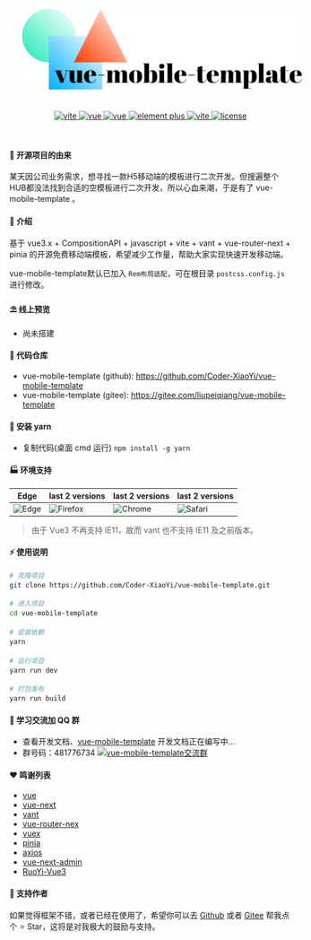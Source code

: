 <div align="center">
	<img src="./public/logo.png" style="margin: 20px;">
	<p align="center">
        <a href="https://vitejs.dev/" target="_blank">
            <img src="https://img.shields.io/badge/vite-%3E2.0.0-yellow" alt="vite">
		</a>
	    <a href="https://v3.vuejs.org/" target="_blank">
	        <img src="https://img.shields.io/badge/vue.js-3.x-green" alt="vue">
	    </a>
	    <a href="https://router.vuejs.org/" target="_blank">
	        <img src="https://img.shields.io/badge/vue--router-4.x-green" alt="vue">
	    </a>
	    <a href="https://vant-contrib.gitee.io/vant/" target="_blank">
	        <img src="https://img.shields.io/badge/vant-%3E3.0.0-blue" alt="element plus">
	    </a>
		<a href="https://pinia.vuejs.org/" target="_blank">
		    <img src="https://img.shields.io/badge/pinia-%3E2.0.13-yellow" alt="vite">
		</a>
		<a href="" target="_blank">
		    <img src="https://img.shields.io/badge/license-MIT-success" alt="license">
		</a>
	</p>
	<p>&nbsp;</p>
</div>

#### 📅 开源项目的由来

某天因公司业务需求，想寻找一款H5移动端的模板进行二次开发。但搜遍整个HUB都没法找到合适的空模板进行二次开发，所以心血来潮，于是有了 vue-mobile-template 。

#### 🌈 介绍

基于 vue3.x + CompositionAPI + javascript + vite + vant + vue-router-next + pinia 的开源免费移动端模板，希望减少工作量，帮助大家实现快速开发移动端。

vue-mobile-template默认已加入 `Rem布局适配`，可在根目录 `postcss.config.js` 进行修改。

#### ⛱️ 线上预览

- 尚未搭建

#### 💒 代码仓库

- vue-mobile-template (github):  <a href="https://github.com/Coder-XiaoYi/vue-mobile-template" target="_blank">https://github.com/Coder-XiaoYi/vue-mobile-template</a>
- vue-mobile-template (gitee):  <a href="https://gitee.com/liupeiqiang/vue-mobile-template" target="_blank">https://gitee.com/liupeiqiang/vue-mobile-template</a>

#### 🚧 安装 yarn

- 复制代码(桌面 cmd 运行) `npm install -g yarn`

#### 🏭 环境支持

| Edge                                                                     | last 2 versions                                                                   | last 2 versions                                                                | last 2 versions                                                                |
| ------------------------------------------------------------------------ | --------------------------------------------------------------------------------- | ------------------------------------------------------------------------------ | ------------------------------------------------------------------------------ |
| ![Edge](https://cdn.jsdelivr.net/npm/@browser-logos/edge/edge_32x32.png) | ![Firefox](https://cdn.jsdelivr.net/npm/@browser-logos/firefox/firefox_32x32.png) | ![Chrome](https://cdn.jsdelivr.net/npm/@browser-logos/chrome/chrome_32x32.png) | ![Safari](https://cdn.jsdelivr.net/npm/@browser-logos/safari/safari_32x32.png) |

> 由于 Vue3 不再支持 IE11，故而 vant 也不支持 IE11 及之前版本。

#### ⚡ 使用说明

```bash
# 克隆项目
git clone https://github.com/Coder-XiaoYi/vue-mobile-template.git

# 进入项目
cd vue-mobile-template

# 安装依赖
yarn

# 运行项目
yarn run dev

# 打包发布
yarn run build
```

#### 💯 学习交流加 QQ 群

- 查看开发文档、<a href="" target="_blank">vue-mobile-template</a> 开发文档正在编写中...
- 群号码：481776734 <a target="_blank" href="https://qm.qq.com/cgi-bin/qm/qr?k=eebbYNv7y-uKMpklAvgGlZpF0xI8zYhp&jump_from=webapi"><img border="0" src="//pub.idqqimg.com/wpa/images/group.png" alt="vue-mobile-template交流群" title="vue-mobile-template交流群"></a>

#### ❤️ 鸣谢列表

- <a href="https://github.com/vuejs/vue" target="_blank">vue</a>
- <a href="https://github.com/vuejs/vue-next" target="_blank">vue-next</a>
- <a href="https://github.com/youzan/vant" target="_blank">vant</a>
- <a href="https://github.com/vuejs/vue-router-next" target="_blank">vue-router-nex</a>
- <a href="https://github.com/vuejs/vuex" target="_blank">vuex</a>
- <a href="https://github.com/vuejs/pinia" target="_blank">pinia</a>
- <a href="https://github.com/axios/axios" target="_blank">axios</a>
- <a href="https://github.com/lyt-Top/vue-next-admin" target="_blank">vue-next-admin</a>
- <a href="https://github.com/yangzongzhuan/RuoYi-Vue3" target="_blank">RuoYi-Vue3</a>

#### 💌 支持作者

如果觉得框架不错，或者已经在使用了，希望你可以去 <a target="_blank" href="https://github.com/Coder-XiaoYi/vue-mobile-template">Github</a> 或者
<a target="_blank" href="https://gitee.com/liupeiqiang/vue-mobile-template">Gitee</a> 帮我点个 ⭐ Star，这将是对我极大的鼓励与支持。